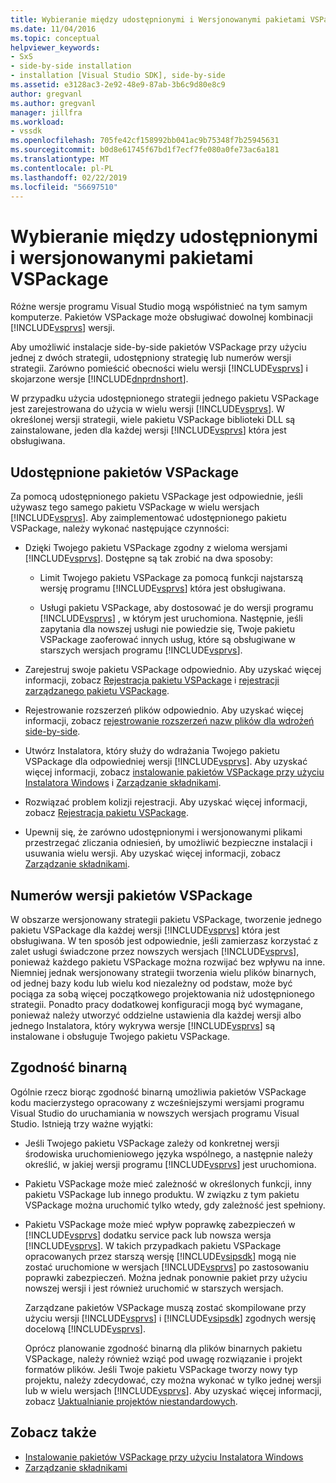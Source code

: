 ```yaml
---
title: Wybieranie między udostępnionymi i Wersjonowanymi pakietami VSPackage | Dokumentacja firmy Microsoft
ms.date: 11/04/2016
ms.topic: conceptual
helpviewer_keywords:
- SxS
- side-by-side installation
- installation [Visual Studio SDK], side-by-side
ms.assetid: e3128ac3-2e92-48e9-87ab-3b6c9d80e8c9
author: gregvanl
ms.author: gregvanl
manager: jillfra
ms.workload:
- vssdk
ms.openlocfilehash: 705fe42cf158992bb041ac9b75348f7b25945631
ms.sourcegitcommit: b0d8e61745f67bd1f7ecf7fe080a0fe73ac6a181
ms.translationtype: MT
ms.contentlocale: pl-PL
ms.lasthandoff: 02/22/2019
ms.locfileid: "56697510"
---
```

# <a name="choose-between-shared-and-versioned-vspackages"></a>Wybieranie między udostępnionymi i wersjonowanymi pakietami VSPackage
Różne wersje programu Visual Studio mogą współistnieć na tym samym komputerze. Pakietów VSPackage może obsługiwać dowolnej kombinacji [!INCLUDE[vsprvs](../code-quality/includes/vsprvs_md.md)] wersji.

 Aby umożliwić instalacje side-by-side pakietów VSPackage przy użyciu jednej z dwóch strategii, udostępniony strategię lub numerów wersji strategii. Zarówno pomieścić obecności wielu wersji [!INCLUDE[vsprvs](../code-quality/includes/vsprvs_md.md)] i skojarzone wersje [!INCLUDE[dnprdnshort](../code-quality/includes/dnprdnshort_md.md)].

 W przypadku użycia udostępnionego strategii jednego pakietu VSPackage jest zarejestrowana do użycia w wielu wersji [!INCLUDE[vsprvs](../code-quality/includes/vsprvs_md.md)]. W określonej wersji strategii, wiele pakietu VSPackage biblioteki DLL są zainstalowane, jeden dla każdej wersji [!INCLUDE[vsprvs](../code-quality/includes/vsprvs_md.md)] która jest obsługiwana.

## <a name="shared-vspackages"></a>Udostępnione pakietów VSPackage
 Za pomocą udostępnionego pakietu VSPackage jest odpowiednie, jeśli używasz tego samego pakietu VSPackage w wielu wersjach [!INCLUDE[vsprvs](../code-quality/includes/vsprvs_md.md)]. Aby zaimplementować udostępnionego pakietu VSPackage, należy wykonać następujące czynności:

- Dzięki Twojego pakietu VSPackage zgodny z wieloma wersjami [!INCLUDE[vsprvs](../code-quality/includes/vsprvs_md.md)]. Dostępne są tak zrobić na dwa sposoby:

  - Limit Twojego pakietu VSPackage za pomocą funkcji najstarszą wersję programu [!INCLUDE[vsprvs](../code-quality/includes/vsprvs_md.md)] która jest obsługiwana.

  - Usługi pakietu VSPackage, aby dostosować je do wersji programu [!INCLUDE[vsprvs](../code-quality/includes/vsprvs_md.md)] , w którym jest uruchomiona. Następnie, jeśli zapytania dla nowszej usługi nie powiedzie się, Twoje pakietu VSPackage zaoferować innych usług, które są obsługiwane w starszych wersjach programu [!INCLUDE[vsprvs](../code-quality/includes/vsprvs_md.md)].

- Zarejestruj swoje pakietu VSPackage odpowiednio. Aby uzyskać więcej informacji, zobacz [Rejestracja pakietu VSPackage](../extensibility/internals/vspackage-registration.md) i [rejestracji zarządzanego pakietu VSPackage](https://msdn.microsoft.com/library/f69e0ea3-6a92-4639-8ca9-4c9c210e58a1).

- Rejestrowanie rozszerzeń plików odpowiednio. Aby uzyskać więcej informacji, zobacz [rejestrowanie rozszerzeń nazw plików dla wdrożeń side-by-side](../extensibility/registering-file-name-extensions-for-side-by-side-deployments.md).

- Utwórz Instalatora, który służy do wdrażania Twojego pakietu VSPackage dla odpowiedniej wersji [!INCLUDE[vsprvs](../code-quality/includes/vsprvs_md.md)]. Aby uzyskać więcej informacji, zobacz [instalowanie pakietów VSPackage przy użyciu Instalatora Windows](../extensibility/internals/installing-vspackages-with-windows-installer.md) i [Zarządzanie składnikami](../extensibility/internals/component-management.md).

- Rozwiązać problem kolizji rejestracji. Aby uzyskać więcej informacji, zobacz [Rejestracja pakietu VSPackage](../extensibility/internals/vspackage-registration.md).

- Upewnij się, że zarówno udostępnionymi i wersjonowanymi plikami przestrzegać zliczania odniesień, by umożliwić bezpieczne instalacji i usuwania wielu wersji. Aby uzyskać więcej informacji, zobacz [Zarządzanie składnikami](../extensibility/internals/component-management.md).

## <a name="versioned-vspackages"></a>Numerów wersji pakietów VSPackage
 W obszarze wersjonowany strategii pakietu VSPackage, tworzenie jednego pakietu VSPackage dla każdej wersji [!INCLUDE[vsprvs](../code-quality/includes/vsprvs_md.md)] która jest obsługiwana. W ten sposób jest odpowiednie, jeśli zamierzasz korzystać z zalet usługi świadczone przez nowszych wersjach [!INCLUDE[vsprvs](../code-quality/includes/vsprvs_md.md)], ponieważ każdego pakietu VSPackage można rozwijać bez wpływu na inne. Niemniej jednak wersjonowany strategii tworzenia wielu plików binarnych, od jednej bazy kodu lub wielu kod niezależny od podstaw, może być pociąga za sobą więcej początkowego projektowania niż udostępnionego strategii. Ponadto pracy dodatkowej konfiguracji mogą być wymagane, ponieważ należy utworzyć oddzielne ustawienia dla każdej wersji albo jednego Instalatora, który wykrywa wersje [!INCLUDE[vsprvs](../code-quality/includes/vsprvs_md.md)] są instalowane i obsługuje Twojego pakietu VSPackage.

## <a name="binary-compatibility"></a>Zgodność binarną
 Ogólnie rzecz biorąc zgodność binarną umożliwia pakietów VSPackage kodu macierzystego opracowany z wcześniejszymi wersjami programu Visual Studio do uruchamiania w nowszych wersjach programu Visual Studio. Istnieją trzy ważne wyjątki:

- Jeśli Twojego pakietu VSPackage zależy od konkretnej wersji środowiska uruchomieniowego języka wspólnego, a następnie należy określić, w jakiej wersji programu [!INCLUDE[vsprvs](../code-quality/includes/vsprvs_md.md)] jest uruchomiona.

- Pakietu VSPackage może mieć zależność w określonych funkcji, inny pakietu VSPackage lub innego produktu. W związku z tym pakietu VSPackage można uruchomić tylko wtedy, gdy zależność jest spełniony.

- Pakietu VSPackage może mieć wpływ poprawkę zabezpieczeń w [!INCLUDE[vsprvs](../code-quality/includes/vsprvs_md.md)] dodatku service pack lub nowsza wersja [!INCLUDE[vsprvs](../code-quality/includes/vsprvs_md.md)]. W takich przypadkach pakietu VSPackage opracowanych przez starszą wersję [!INCLUDE[vsipsdk](../extensibility/includes/vsipsdk_md.md)] mogą nie zostać uruchomione w wersjach [!INCLUDE[vsprvs](../code-quality/includes/vsprvs_md.md)] po zastosowaniu poprawki zabezpieczeń. Można jednak ponownie pakiet przy użyciu nowszej wersji i jest również uruchomić w starszych wersjach.

  Zarządzane pakietów VSPackage muszą zostać skompilowane przy użyciu wersji [!INCLUDE[vsprvs](../code-quality/includes/vsprvs_md.md)] i [!INCLUDE[vsipsdk](../extensibility/includes/vsipsdk_md.md)] zgodnych wersję docelową [!INCLUDE[vsprvs](../code-quality/includes/vsprvs_md.md)].

  Oprócz planowanie zgodność binarną dla plików binarnych pakietu VSPackage, należy również wziąć pod uwagę rozwiązanie i projekt formatów plików. Jeśli Twoje pakietu VSPackage tworzy nowy typ projektu, należy zdecydować, czy można wykonać w tylko jednej wersji lub w wielu wersjach [!INCLUDE[vsprvs](../code-quality/includes/vsprvs_md.md)]. Aby uzyskać więcej informacji, zobacz [Uaktualnianie projektów niestandardowych](../extensibility/internals/upgrading-projects.md#upgrading-custom-projects).

## <a name="see-also"></a>Zobacz także
- [Instalowanie pakietów VSPackage przy użyciu Instalatora Windows](../extensibility/internals/installing-vspackages-with-windows-installer.md)
- [Zarządzanie składnikami](../extensibility/internals/component-management.md)